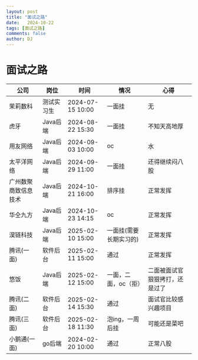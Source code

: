 ```yaml
---
layout: post
title: "面试之路"
date:   2024-10-22
tags: [面试之路]
comments: false
author: DJ
---
```

# 面试之路
| 公司                 | 岗位       | 时间             | 情况                   | 心得                           |
| -------------------- | ---------- | ---------------- | ---------------------- | ------------------------------ |
| 茉莉数科             | 测试实习生 | 2024-07-15 10:00 | 一面挂                 | 无                             |
| 虎牙                 | Java后端   | 2024-08-22 15:30 | 一面挂                 | 不知天高地厚                   |
| 用友网络             | Java后端   | 2024-09-03 10:00 | oc                     | 水                             |
| 太平洋网络           | Java后端   | 2024-09-29 11:00 | 一面挂                 | 还得继续闷八股                 |
| 广州数聚商致信息技术 | Java后端   | 2024-10-21 16:00 | 排序挂                 | 正常发挥                       |
| 华仝九方             | Java后端   | 2024-10-23 14:15 | oc                     | 正常发挥                       |
| 淏链科技             | Java后端   | 2025-02-10 15:00 | 一面挂(需要长期实习的) | 正常发挥                       |
| 腾讯(一面)           | 软件后台   | 2025-02-11 15:00 | 通过                   | 正常发挥                       |
| 悠饭                 | Java后端   | 2025-02-12 15:00 | 一面，二面，oc（拒）   | 二面被面试官狠狠拷打，还是过了 |
| 腾讯(二面)           | 软件后台   | 2025-02-14 15:30 | 通过                   | 面试官比较感兴趣项目           |
| 腾讯(三面)           | 软件后台   | 2025-02-18 11:30 | 泡ing，一周后挂        | 可能还是菜吧                   |
| 小鹅通(一面)         | go后端     | 2024-02-20 10:00 | 通过                   | 正常八股                       |
